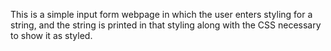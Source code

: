This is a simple input form webpage in which the user enters styling for a string, and the string is printed in that styling along with the CSS necessary to show it as styled.